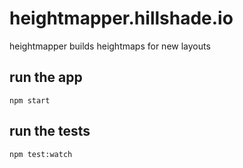 # heightmapper.hillshade.io

heightmapper builds heightmaps for new layouts

## run the app

```
npm start
```

## run the tests

```
npm test:watch
```
